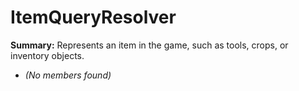 # ItemQueryResolver

**Summary:** Represents an item in the game, such as tools, crops, or inventory objects.
- *(No members found)*
